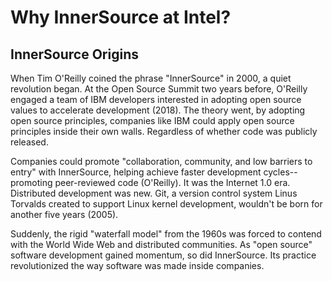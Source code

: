 # Why InnerSource at Intel?

## InnerSource Origins

When Tim O'Reilly coined the phrase "InnerSource" in 2000, a quiet revolution began. At the Open Source Summit two years before, O'Reilly engaged a team of IBM developers interested in adopting open source values to accelerate development (2018). The theory went, by adopting open source principles, companies like IBM could apply open source principles inside their own walls. Regardless of whether code was publicly released.

Companies could promote "collaboration, community, and low barriers to entry" with InnerSource, helping achieve faster development cycles--promoting peer-reviewed code (O'Reilly). It was the Internet 1.0 era. Distributed development was new. Git, a version control system Linus Torvalds created to support Linux kernel development, wouldn't be born for another five years (2005).     

Suddenly, the rigid "waterfall model" from the 1960s was forced to contend with the World Wide Web and distributed communities. As "open source" software development gained momentum, so did InnerSource.  Its practice revolutionized the way software was made inside companies.

